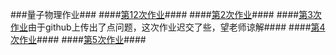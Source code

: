 ###量子物理作业###
####[第12次作业](https://github.com/hanshihao/quantum-mechanics2014301020016/blob/master/exercise.md)####
####[第2次作业](https://github.com/hanshihao/quantum-mechanics2014301020016/blob/master/Exercise2.md)####
####[第3次作业](https://github.com/hanshihao/quantum-mechanics2014301020016/blob/master/Exercise3.md)由于github上传出了点问题，这次作业迟交了些，望老师谅解####
####[第4次作业](https://github.com/hanshihao/quantum-mechanics2014301020016/blob/master/Exercise4.md)####
####[第5次作业](https://github.com/hanshihao/quantum-mechanics2014301020016/blob/master/Exercise5.md)####
